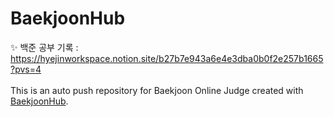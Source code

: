 # BaekjoonHub

✨ 백준 공부 기록 : https://hyejinworkspace.notion.site/b27b7e943a6e4e3dba0b0f2e257b1665?pvs=4
<br> <br>
This is an auto push repository for Baekjoon Online Judge created with [BaekjoonHub](https://github.com/BaekjoonHub/BaekjoonHub).

